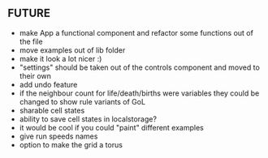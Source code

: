 ## FUTURE

- make App a functional component and refactor some functions out of the file
- move examples out of lib folder
- make it look a lot nicer :)
- "settings" should be taken out of the controls component and moved to their own
- add undo feature
- if the neighbour count for life/death/births were variables they could be changed to show rule variants of GoL
- sharable cell states
- ability to save cell states in localstorage?
- it would be cool if you could "paint" different examples
- give run speeds names
- option to make the grid a torus
